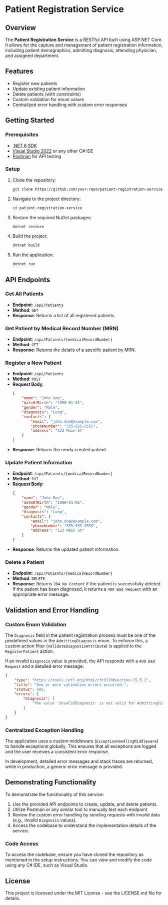 
# Patient Registration Service

## Overview

The **Patient Registration Service** is a RESTful API built using ASP.NET Core. It allows for the capture and management of patient registration information, including patient demographics, admitting diagnosis, attending physician, and assigned department.

## Features

- Register new patients
- Update existing patient information
- Delete patients (with constraints)
- Custom validation for enum values
- Centralized error handling with custom error responses

## Getting Started

### Prerequisites

- [.NET 6 SDK](https://dotnet.microsoft.com/download/dotnet/6.0)
- [Visual Studio 2022](https://visualstudio.microsoft.com/vs/) or any other C# IDE
- [Postman](https://www.postman.com/) for API testing

### Setup

1. Clone the repository:
   ```sh
   git clone https://github.com/your-repo/patient-registration-service.git
   ```

2. Navigate to the project directory:
   ```sh
   cd patient-registration-service
   ```

3. Restore the required NuGet packages:
   ```sh
   dotnet restore
   ```

4. Build the project:
   ```sh
   dotnet build
   ```

5. Run the application:
   ```sh
   dotnet run
   ```

## API Endpoints

### Get All Patients

- **Endpoint**: `/api/Patients`
- **Method**: `GET`
- **Response**: Returns a list of all registered patients.

### Get Patient by Medical Record Number (MRN)

- **Endpoint**: `/api/Patients/{medicalRecordNumber}`
- **Method**: `GET`
- **Response**: Returns the details of a specific patient by MRN.

### Register a New Patient

- **Endpoint**: `/api/Patients`
- **Method**: `POST`
- **Request Body**:
  ```json
  {
      "name": "John Doe",
      "dateOfBirth": "1990-01-01",
      "gender": "Male",
      "diagnosis": "Lung",
      "contacts": {
          "email": "john.doe@example.com",
          "phoneNumber": "555-555-5555",
          "address": "123 Main St"
      }
  }
  ```
- **Response**: Returns the newly created patient.

### Update Patient Information

- **Endpoint**: `/api/Patients/{medicalRecordNumber}`
- **Method**: `PUT`
- **Request Body**:
  ```json
  {
      "name": "John Doe",
      "dateOfBirth": "1990-01-01",
      "gender": "Male",
      "diagnosis": "Lung",
      "contacts": {
          "email": "john.doe@example.com",
          "phoneNumber": "555-555-5555",
          "address": "123 Main St"
      }
  }
  ```
- **Response**: Returns the updated patient information.

### Delete a Patient

- **Endpoint**: `/api/Patients/{medicalRecordNumber}`
- **Method**: `DELETE`
- **Response**: Returns `204 No Content` if the patient is successfully deleted. If the patient has been diagnosed, it returns a `400 Bad Request` with an appropriate error message.

## Validation and Error Handling

### Custom Enum Validation

The `Diagnosis` field in the patient registration process must be one of the predefined values in the `AdmittingDiagnosis` enum. To enforce this, a custom action filter (`ValidateDiagnosisAttribute`) is applied to the `RegisterPatient` action.

If an invalid `Diagnosis` value is provided, the API responds with a `400 Bad Request` and a detailed error message:
```json
{
    "type": "https://tools.ietf.org/html/rfc9110#section-15.5.1",
    "title": "One or more validation errors occurred.",
    "status": 400,
    "errors": {
        "Diagnosis": [
            "The value 'InvalidDiagnosis' is not valid for AdmittingDiagnosis."
        ]
    }
}
```

### Centralized Exception Handling

The application uses a custom middleware (`ExceptionHandlingMiddleware`) to handle exceptions globally. This ensures that all exceptions are logged and the user receives a consistent error response.

In development, detailed error messages and stack traces are returned, while in production, a generic error message is provided.

## Demonstrating Functionality

To demonstrate the functionality of this service:

1. Use the provided API endpoints to create, update, and delete patients.
2. Utilize Postman or any similar tool to manually test each endpoint.
3. Review the custom error handling by sending requests with invalid data (e.g., invalid `Diagnosis` values).
4. Access the codebase to understand the implementation details of the service.

### Code Access

To access the codebase, ensure you have cloned the repository as mentioned in the setup instructions. You can view and modify the code using any C# IDE, such as Visual Studio.

## License

This project is licensed under the MIT License - see the LICENSE.md file for details.
